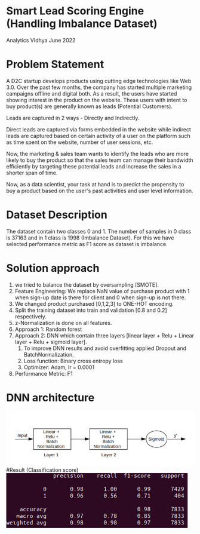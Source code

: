 # Smart Lead Scoring Engine (Handling Imbalance Dataset)
Analytics VIdhya June 2022

# Problem Statement
A D2C startup develops products using cutting edge technologies like Web 3.0. Over the past few months, the company has started multiple marketing campaigns offline and digital both. As a result, the users have started showing interest in the product on the website. These users with intent to buy product(s) are generally known as leads (Potential Customers).

Leads are captured in 2 ways - Directly and Indirectly.

Direct leads are captured via forms embedded in the website while indirect leads are captured based on certain activity of a user on the platform such as time spent on the website, number of user sessions, etc.

Now, the marketing & sales team wants to identify the leads who are more likely to buy the product so that the sales team can manage their bandwidth efficiently by targeting these potential leads and increase the sales in a shorter span of time.

Now, as a data scientist, your task at hand is to predict the propensity to buy a product based on the user's past activities and user level information.

# Dataset Description
The dataset contain two classes 0 and 1. The number of samples in 0 class is 37163 and in 1 class is 1998 (Imbalance Dataset). For this we have selected performance metric as F1 score as dataset is imbalance.

# Solution approach
1. we tried to balance the dataset by oversampling [SMOTE].
2. Feature Engineering: We replace NaN value of purchase product with 1 when sign-up date is there for client and 0 when sign-up is not there.
3. We changed product purchased [0,1,2,3] to ONE-HOT encoding.
4. Split the training dataset into train and validation [0.8 and 0.2] respectively.
5. z-Normalization is done on all features.
6. Approach 1: Random forest
7. Approach 2: DNN which contain three layers [linear layer + Relu + Linear layer + Relu + sigmoid layer].
    1. To improve DNN results and avoid overfitting applied Dropout and BatchNormalization.
    2. Loss function: Binary cross entropy loss
    3. Optimizer: Adam, lr = 0.0001
8. Performance Metric: F1   

# DNN architecture
![Screenshot](https://github.com/vibhorgupta1993-git/Smart-Lead-Scoring-Engine-Handling-Imbalance-Dataset-/blob/main/Architecture_D2C.png)
#Result (Classification score)
![Screenshot](https://github.com/vibhorgupta1993-git/Smart-Lead-Scoring-Engine-Handling-Imbalance-Dataset-/blob/main/Results_D2c.png)

